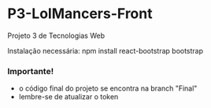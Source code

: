 # P3-LolMancers-Front
 Projeto 3 de Tecnologias Web

Instalação necessária:
npm install react-bootstrap bootstrap

### Importante!
- o código final do projeto se encontra na branch "Final"
- lembre-se de atualizar o token
